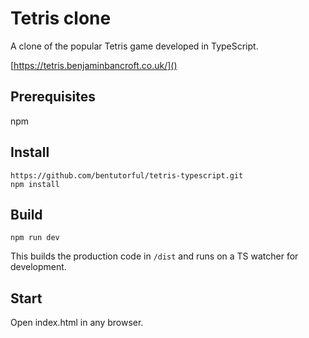 # Tetris clone

A clone of the popular Tetris game developed in TypeScript.

[https://tetris.benjaminbancroft.co.uk/]()

## Prerequisites

npm

## Install

```
https://github.com/bentutorful/tetris-typescript.git
npm install
```

## Build

```
npm run dev
```

This builds the production code in `/dist` and runs on a TS watcher for development.

## Start

Open index.html in any browser.
